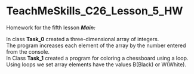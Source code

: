 # TeachMeSkills_C26_Lesson_5_HW
Homework for the fifth lesson
***Main:***

In class **Task_0** сreated a three-dimensional array of integers.  
The program increases each element of the array by the number entered from the console.  
In Class **Task_1** created a program for coloring a chessboard using a loop.  
Using loops we set array elements have the values ​​B(Black) or W(White).

